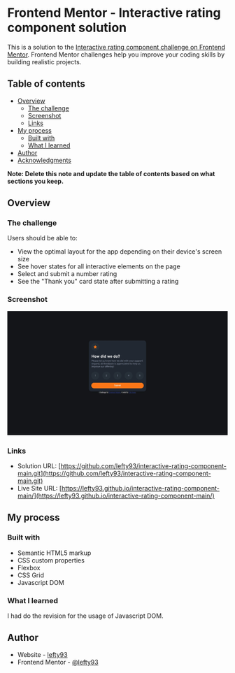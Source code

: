 # Frontend Mentor - Interactive rating component solution

This is a solution to the [Interactive rating component challenge on Frontend Mentor](https://www.frontendmentor.io/challenges/interactive-rating-component-koxpeBUmI). Frontend Mentor challenges help you improve your coding skills by building realistic projects. 

## Table of contents

- [Overview](#overview)
  - [The challenge](#the-challenge)
  - [Screenshot](#screenshot)
  - [Links](#links)
- [My process](#my-process)
  - [Built with](#built-with)
  - [What I learned](#what-i-learned)
- [Author](#author)
- [Acknowledgments](#acknowledgments)

**Note: Delete this note and update the table of contents based on what sections you keep.**

## Overview

### The challenge

Users should be able to:

- View the optimal layout for the app depending on their device's screen size
- See hover states for all interactive elements on the page
- Select and submit a number rating
- See the "Thank you" card state after submitting a rating

### Screenshot

![](./design/screenshot.jpeg)


### Links

- Solution URL: [https://github.com/lefty93/interactive-rating-component-main.git](https://github.com/lefty93/interactive-rating-component-main.git)
- Live Site URL: [https://lefty93.github.io/interactive-rating-component-main/](https://lefty93.github.io/interactive-rating-component-main/)

## My process

### Built with

- Semantic HTML5 markup
- CSS custom properties
- Flexbox
- CSS Grid
- Javascript DOM

### What I learned

I had do the revision for the usage of Javascript DOM. 


## Author

- Website - [lefty93](https://github.com/lefty93)
- Frontend Mentor - [@lefty93](https://www.frontendmentor.io/profile/lefty93)

